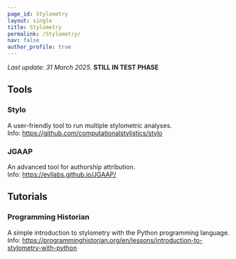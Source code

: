 ```yaml
---
page_id: Stylometry
layout: single
title: Stylometry
permalink: /Stylometry/
nav: false
author_profile: true
---
```


*Last update: 31 March 2025.*
**STILL IN TEST PHASE**

## Tools

### Stylo

A user-friendly tool to run multiple stylometric analyses.  
Info: https://github.com/computationalstylistics/stylo

### JGAAP

An advanced tool for authorship attribution.  
Info: https://evllabs.github.io/JGAAP/

## Tutorials

### Programming Historian

A simple introduction to stylometry with the Python programming language.  
Info: https://programminghistorian.org/en/lessons/introduction-to-stylometry-with-python
